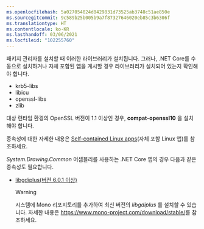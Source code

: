 ```yaml
---
ms.openlocfilehash: 5a027054024d8429831d73525ab3748c51ae850e
ms.sourcegitcommit: 9c589b25b005b9a7f87327646020eb85c3b6306f
ms.translationtype: HT
ms.contentlocale: ko-KR
ms.lasthandoff: 03/06/2021
ms.locfileid: "102255760"
---
```


패키지 관리자를 설치할 때 이러한 라이브러리가 설치됩니다. 그러나, .NET Core를 수동으로 설치하거나 자체 포함된 앱을 게시할 경우 라이브러리가 설치되어 있는지 확인해야 합니다.

- krb5-libs
- libicu
- openssl-libs
- zlib

대상 런타임 환경의 OpenSSL 버전이 1.1 이상인 경우, **compat-openssl10** 을 설치해야 합니다.

종속성에 대한 자세한 내용은 [Self-contained Linux apps](https://github.com/dotnet/core/blob/master/Documentation/self-contained-linux-apps.md)(자체 포함 Linux 앱)를 참조하세요.

*System.Drawing.Common* 어셈블리를 사용하는 .NET Core 앱의 경우 다음과 같은 종속성도 필요합니다.

- [libgdiplus(버전 6.0.1 이상)](https://www.mono-project.com/docs/gui/libgdiplus/)

  > [!WARNING]
  > 시스템에 Mono 리포지토리를 추가하여 최신 버전의 *libgdiplus* 를 설치할 수 있습니다. 자세한 내용은 <https://www.mono-project.com/download/stable/>를 참조하세요.
